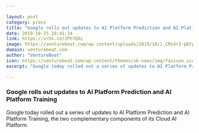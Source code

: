 ```yaml
---

layout: post
category: press
title: "Google rolls out updates to AI Platform Prediction and AI Platform Training"
date: 2019-10-25 18:41:24
link: https://vrhk.co/2Ph7QXc
image: https://venturebeat.com/wp-content/uploads/2019/10/1_CMz4r3-pEFp3Po6oHv-JxQ-e1572028633647.png?w=1200&strip=all
domain: venturebeat.com
author: "VentureBeat"
icon: https://venturebeat.com/wp-content/themes/vb-news/img/favicon.ico
excerpt: "Google today rolled out a series of updates to AI Platform Prediction and AI Platform Training, the two complementary components of its Cloud AI Platform."

---
```


### Google rolls out updates to AI Platform Prediction and AI Platform Training

Google today rolled out a series of updates to AI Platform Prediction and AI Platform Training, the two complementary components of its Cloud AI Platform.